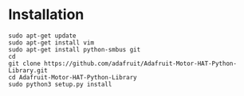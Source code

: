 # Installation

    sudo apt-get update
    sudo apt-get install vim
    sudo apt-get install python-smbus git
    cd
    git clone https://github.com/adafruit/Adafruit-Motor-HAT-Python-Library.git
    cd Adafruit-Motor-HAT-Python-Library
    sudo python3 setup.py install
